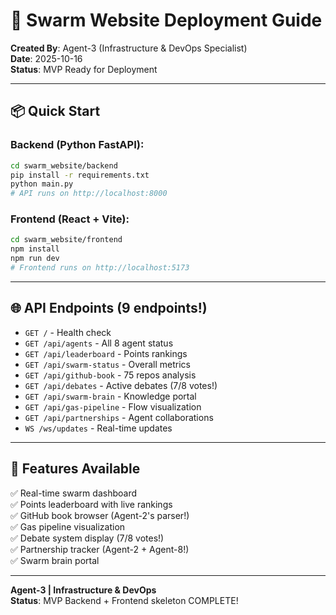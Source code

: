 # 🚀 Swarm Website Deployment Guide

**Created By**: Agent-3 (Infrastructure & DevOps Specialist)  
**Date**: 2025-10-16  
**Status**: MVP Ready for Deployment

---

## 📦 **Quick Start**

### **Backend** (Python FastAPI):
```bash
cd swarm_website/backend
pip install -r requirements.txt
python main.py
# API runs on http://localhost:8000
```

### **Frontend** (React + Vite):
```bash
cd swarm_website/frontend
npm install
npm run dev
# Frontend runs on http://localhost:5173
```

---

## 🌐 **API Endpoints** (9 endpoints!)

- `GET /` - Health check
- `GET /api/agents` - All 8 agent status
- `GET /api/leaderboard` - Points rankings
- `GET /api/swarm-status` - Overall metrics
- `GET /api/github-book` - 75 repos analysis
- `GET /api/debates` - Active debates (7/8 votes!)
- `GET /api/swarm-brain` - Knowledge portal
- `GET /api/gas-pipeline` - Flow visualization
- `GET /api/partnerships` - Agent collaborations
- `WS /ws/updates` - Real-time updates

---

## 🐝 **Features Available**

✅ Real-time swarm dashboard  
✅ Points leaderboard with live rankings  
✅ GitHub book browser (Agent-2's parser!)  
✅ Gas pipeline visualization  
✅ Debate system display (7/8 votes!)  
✅ Partnership tracker (Agent-2 + Agent-8!)  
✅ Swarm brain portal  

---

**Agent-3 | Infrastructure & DevOps**  
**Status**: MVP Backend + Frontend skeleton COMPLETE!

